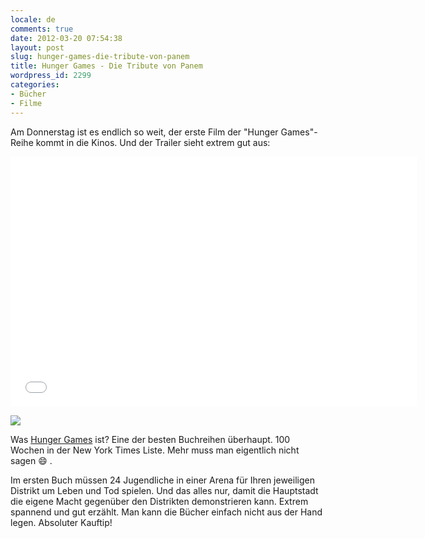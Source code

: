 ```yaml
---
locale: de
comments: true
date: 2012-03-20 07:54:38
layout: post
slug: hunger-games-die-tribute-von-panem
title: Hunger Games - Die Tribute von Panem
wordpress_id: 2299
categories:
- Bücher
- Filme
---
```


Am Donnerstag ist es endlich so weit, der erste Film der "Hunger Games"-Reihe
kommt in die Kinos. Und der Trailer sieht extrem gut aus:

<iframe width="650" height="400" src="//www.youtube.com/embed/4aenVJ5o5bY" frameborder="0" allowfullscreen=""></iframe>

[![](http://ws.assoc-amazon.de/widgets/q?_encoding=UTF8&Format=_SL110_&ASIN=1407130293&MarketPlace=DE&ID=AsinImage&WS=1&tag=wannawork-21&ServiceVersion=20070822)](http://www.amazon.de/gp/product/1407130293/ref=as_li_ss_il?ie=UTF8&tag=wannawork-21&linkCode=as2&camp=1638&creative=19454&creativeASIN=1407130293)

Was [Hunger Games](http://www.amazon.de/gp/product/1407130293/ref=as_li_ss_il?ie=UTF8&tag=wannawork-21&linkCode=as2&camp=1638&creative=19454&creativeASIN=1407130293)
ist? Eine der besten Buchreihen überhaupt. 100 Wochen in der New York Times
Liste. Mehr muss man eigentlich nicht sagen :smile: . 

Im ersten Buch müssen 24 Jugendliche in einer Arena für Ihren jeweiligen
Distrikt um Leben und Tod spielen. Und das alles nur, damit die Hauptstadt die
eigene Macht gegenüber den Distrikten demonstrieren kann. Extrem spannend und
gut erzählt. Man kann die Bücher einfach nicht aus der Hand legen. Absoluter
Kauftip!

